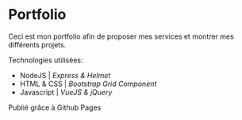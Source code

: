 # Portfolio  

Ceci est mon portfolio afin de proposer mes services et montrer mes différents projets.

Technologies utilisées:
- NodeJS | *Express & Helmet*
- HTML & CSS | *Bootstrap Grid Component*
- Javascript | *VueJS & jQuery*

Publié grâce à Github Pages